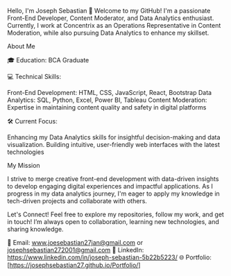 Hello, I'm Joseph Sebastian 👋
Welcome to my GitHub! I'm a passionate Front-End Developer, Content Moderator, and Data Analytics enthusiast. Currently, I work at Concentrix as an Operations Representative in Content Moderation, while also pursuing Data Analytics to enhance my skillset.

About Me

🎓 Education: BCA Graduate

💻 Technical Skills:

Front-End Development: HTML, CSS, JavaScript, React, Bootstrap
Data Analytics: SQL, Python, Excel, Power BI, Tableau
Content Moderation: Expertise in maintaining content quality and safety in digital platforms

🛠️ Current Focus:

Enhancing my Data Analytics skills for insightful decision-making and data visualization.
Building intuitive, user-friendly web interfaces with the latest technologies

My Mission

I strive to merge creative front-end development with data-driven insights to develop engaging digital experiences and impactful applications. As I progress in my data analytics journey, I'm eager to apply my knowledge in tech-driven projects and collaborate with others.

Let's Connect!
Feel free to explore my repositories, follow my work, and get in touch!
I’m always open to collaboration, learning new technologies, and sharing knowledge.

📧 Email: www.joesebastian27jan@gmail.com  or josephsebastian272001@gmail.com
🔗 LinkedIn: https://www.linkedin.com/in/joseph-sebastian-5b22b5223/
🌐 Portfolio: [https://josephsebastian27.github.io/Portfolio/]

<!---
josephSebastian27/josephSebastian27 is a ✨ special ✨ repository because its `README.md` (this file) appears on your GitHub profile.
You can click the Preview link to take a look at your changes.
--->
